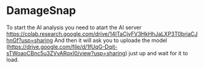 # DamageSnap
To start the AI analysis you need to atart the AI server
https://colab.research.google.com/drive/14ITaCjyFV3HkHhJaLXP3T0briaCJhnGf?usp=sharing
And then it will ask you to uploade the model (https://drive.google.com/file/d/1fUqG-Dqit-sTWoaoCBnc5u3ZVvARqxI0/view?usp=sharing) just up and wait for it to load.
